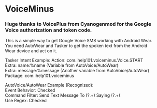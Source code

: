 # VoiceMinus

### Huge thanks to VoicePlus from Cyanogenmod for the Google Voice authorization and token code. ###

This is a simple way to get Google Voice SMS working with Android Wear. You need AutoWear and Tasker to get the spoken text from the Android Wear device and act on it.

Tasker Intent Example:
Action: com.ihelp101.voiceminus.Voice.START      
Extra: name:%name (Variable from AutoVoice/AutoWear)      
Extra: message:%message (Another variable from AutoVoice/AutoWear)     
Package: com.ihelp101.voiceminus      

AutoVoice/AutoWear Example (Recognized):     
Event Behavior: Checked      
Command Filter: Send Text Message To (?<name>.+) Saying (?<message>.+)     
Use Regex: Checked     
